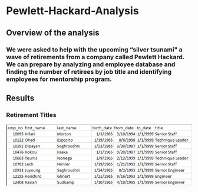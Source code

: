 # Pewlett-Hackard-Analysis
 ## Overview of the analysis
 ### We were asked to help with the upcoming “silver tsunami" a wave of retirements from a company called Pewlett Hackard. We can prepare by analyzing and employee database and finding the number of retirees by job title and identifying employees for mentorship program.

 ## Results
 ### Retirement Titles
 ![Retirement_Titles](https://github.com/marveld21/Pewlett-Hackard-Analysis/blob/main/PNGS/mentorship_eligibility.PNG?raw=true)
